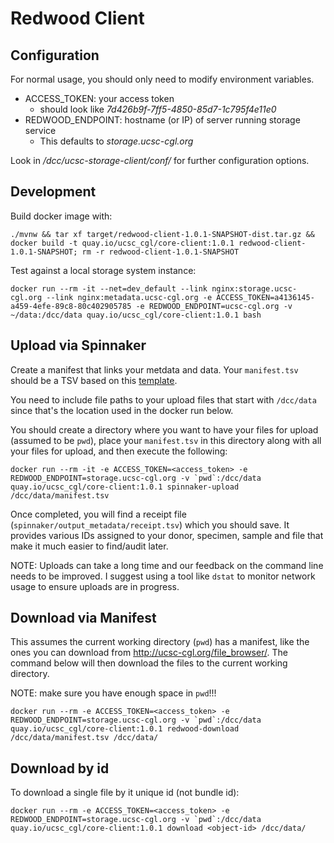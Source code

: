 # Redwood Client

## Configuration
For normal usage, you should only need to modify environment variables.
- ACCESS_TOKEN: your access token
  - should look like _7d426b9f-7ff5-4850-85d7-1c795f4e11e0_
- REDWOOD_ENDPOINT: hostname (or IP) of server running storage service
  - This defaults to _storage.ucsc-cgl.org_

Look in _/dcc/ucsc-storage-client/conf/_ for further configuration options.

## Development
Build docker image with:
```
./mvnw && tar xf target/redwood-client-1.0.1-SNAPSHOT-dist.tar.gz && docker build -t quay.io/ucsc_cgl/core-client:1.0.1 redwood-client-1.0.1-SNAPSHOT; rm -r redwood-client-1.0.1-SNAPSHOT
```

Test against a local storage system instance:
```
docker run --rm -it --net=dev_default --link nginx:storage.ucsc-cgl.org --link nginx:metadata.ucsc-cgl.org -e ACCESS_TOKEN=a4136145-a459-4efe-89c8-80c402905785 -e REDWOOD_ENDPOINT=ucsc-cgl.org -v ~/data:/dcc/data quay.io/ucsc_cgl/core-client:1.0.1 bash
```

## Upload via Spinnaker

Create a manifest that links your metdata and data.  Your `manifest.tsv` should be a TSV based on this [template](https://docs.google.com/spreadsheets/d/13fqil92C-Evi-4cy_GTnzNMmrD0ssuSCx3-cveZ4k70/edit?usp=sharing).

You need to include file paths to your upload files that start with `/dcc/data` since that's the location used in the docker run below.

You should create a directory where you want to have your files for upload (assumed to be `pwd`), place your `manifest.tsv` in this directory along with all your files for upload, and then execute the following:

    docker run --rm -it -e ACCESS_TOKEN=<access_token> -e REDWOOD_ENDPOINT=storage.ucsc-cgl.org -v `pwd`:/dcc/data quay.io/ucsc_cgl/core-client:1.0.1 spinnaker-upload /dcc/data/manifest.tsv

Once completed, you will find a receipt file (`spinnaker/output_metadata/receipt.tsv`) which you should save. It provides various IDs assigned to your donor, specimen, sample and file that make it much easier to find/audit later.

NOTE: Uploads can take a long time and our feedback on the command line needs to be improved. I suggest using a tool like `dstat` to monitor network usage to ensure uploads are in progress.
    
## Download via Manifest

This assumes the current working directory (`pwd`) has a manifest, like the ones you can download from http://ucsc-cgl.org/file_browser/.  The command below will then download the files to the current working directory.  

NOTE: make sure you have enough space in `pwd`!!!

    docker run --rm -e ACCESS_TOKEN=<access_token> -e REDWOOD_ENDPOINT=storage.ucsc-cgl.org -v `pwd`:/dcc/data quay.io/ucsc_cgl/core-client:1.0.1 redwood-download /dcc/data/manifest.tsv /dcc/data/

## Download by id
To download a single file by it unique id (not bundle id):

    docker run --rm -e ACCESS_TOKEN=<access_token> -e REDWOOD_ENDPOINT=storage.ucsc-cgl.org -v `pwd`:/dcc/data quay.io/ucsc_cgl/core-client:1.0.1 download <object-id> /dcc/data/
